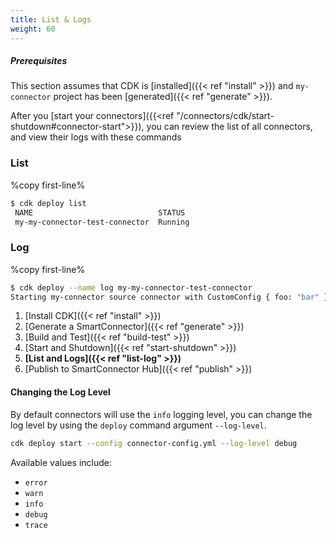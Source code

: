 ```yaml
---
title: List & Logs
weight: 60
---
```

##### Prerequisites

This section assumes that CDK is [installed]({{< ref "install" >}}) and `my-connector` project has been [generated]({{< ref "generate" >}}).

After you [start your connectors]({{<ref "/connectors/cdk/start-shutdown#connector-start">}}), you can review the list of all connectors, and view their logs with these commands

### List

%copy first-line%
```bash
$ cdk deploy list
 NAME                            STATUS
 my-my-connector-test-connector  Running
```

### Log

%copy first-line%
```bash
$ cdk deploy --name log my-my-connector-test-connector
Starting my-connector source connector with CustomConfig { foo: "bar" }
```

1. [Install CDK]({{< ref "install" >}})
2. [Generate a SmartConnector]({{< ref "generate" >}})
3. [Build and Test]({{< ref "build-test" >}})
4. [Start and Shutdown]({{< ref "start-shutdown" >}})
5. **[List and Logs]({{< ref "list-log" >}})**
6. [Publish to SmartConnector Hub]({{< ref "publish" >}})

#### Changing the Log Level

By default connectors will use the `info` logging level, you can change the
log level by using the `deploy` command argument `--log-level`.

```bash
cdk deploy start --config connector-config.yml --log-level debug
```

Available values include:

- `error`
- `warn`
- `info`
- `debug`
- `trace`
